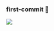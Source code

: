 ### first-commit 🚀
<img src="https://user-images.githubusercontent.com/92531202/152361920-f9b4519b-c379-435d-9865-01282eb4abc5.png">

